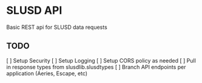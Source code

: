 # SLUSD API

Basic REST api for SLUSD data requests

## TODO
[ ] Setup Security
[ ] Setup Logging
[ ] Setup CORS policy as needed
[ ] Pull in response types from slusdlib.slusdtypes
[ ] Branch API endpoints per application (Aeries, Escape, etc)